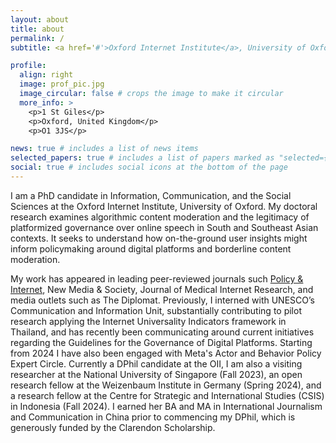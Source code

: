 ```yaml
---
layout: about
title: about
permalink: /
subtitle: <a href='#'>Oxford Internet Institute</a>, University of Oxford

profile:
  align: right
  image: prof_pic.jpg
  image_circular: false # crops the image to make it circular
  more_info: >
    <p>1 St Giles</p>
    <p>Oxford, United Kingdom</p>
    <p>O1 3JS</p>

news: true # includes a list of news items
selected_papers: true # includes a list of papers marked as "selected={true}"
social: true # includes social icons at the bottom of the page
---
```


I am a PhD candidate in Information, Communication, and the Social Sciences at the Oxford Internet Institute, University of Oxford. My doctoral research examines algorithmic content moderation and the legitimacy of platformized governance over online speech in South and Southeast Asian contexts. It seeks to understand how on-the-ground user insights might inform policymaking around digital platforms and borderline content moderation.

My work has appeared in leading peer-reviewed journals such [Policy & Internet](https://doi.org/10.1002/poi3.388), New Media & Society, Journal of Medical Internet Research, and media outlets such as The Diplomat. Previously, I interned with UNESCO’s Communication and Information Unit, substantially contributing to pilot research applying the Internet Universality Indicators framework in Thailand, and has recently been communicating around current initiatives regarding the Guidelines for the Governance of Digital Platforms. Starting from 2024 I have also been engaged with Meta's Actor and Behavior Policy Expert Circle. Currently a DPhil candidate at the OII, I am also a visiting researcher at the National University of Singapore (Fall 2023), an open research fellow at the Weizenbaum Institute in Germany (Spring 2024), and a research fellow at the Centre for Strategic and International Studies (CSIS) in Indonesia (Fall 2024). I earned her BA and MA in International Journalism and Communication in China prior to commencing my DPhil, which is generously funded by the Clarendon Scholarship.
